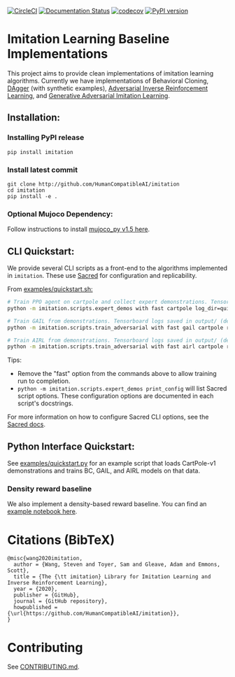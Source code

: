 [![CircleCI](https://circleci.com/gh/HumanCompatibleAI/imitation.svg?style=svg)](https://circleci.com/gh/HumanCompatibleAI/imitation)
[![Documentation Status](https://readthedocs.org/projects/imitation/badge/?version=latest)](https://imitation.readthedocs.io/en/latest/?badge=latest)
[![codecov](https://codecov.io/gh/HumanCompatibleAI/imitation/branch/master/graph/badge.svg)](https://codecov.io/gh/HumanCompatibleAI/imitation)
[![PyPI version](https://badge.fury.io/py/imitation.svg)](https://badge.fury.io/py/imitation)


# Imitation Learning Baseline Implementations

This project aims to provide clean implementations of imitation learning algorithms.
Currently we have implementations of Behavioral Cloning, [DAgger](https://arxiv.org/pdf/1011.0686.pdf) (with synthetic examples), [Adversarial Inverse Reinforcement Learning](https://arxiv.org/abs/1710.11248), and [Generative Adversarial Imitation Learning](https://arxiv.org/abs/1606.03476).

## Installation:

### Installing PyPI release

```
pip install imitation
```

### Install latest commit

```
git clone http://github.com/HumanCompatibleAI/imitation
cd imitation
pip install -e .
```

### Optional Mujoco Dependency:

Follow instructions to install [mujoco\_py v1.5 here](https://github.com/openai/mujoco-py/tree/498b451a03fb61e5bdfcb6956d8d7c881b1098b5#install-mujoco).


## CLI Quickstart:

We provide several CLI scripts as a front-end to the algorithms implemented in `imitation`. These use [Sacred](https://github.com/idsia/sacred) for configuration and replicability.

From [examples/quickstart.sh:](examples/quickstart.sh)

```bash
# Train PPO agent on cartpole and collect expert demonstrations. Tensorboard logs saved in `quickstart/rl/`
python -m imitation.scripts.expert_demos with fast cartpole log_dir=quickstart/rl/

# Train GAIL from demonstrations. Tensorboard logs saved in output/ (default log directory).
python -m imitation.scripts.train_adversarial with fast gail cartpole rollout_path=quickstart/rl/rollouts/final.pkl

# Train AIRL from demonstrations. Tensorboard logs saved in output/ (default log directory).
python -m imitation.scripts.train_adversarial with fast airl cartpole rollout_path=quickstart/rl/rollouts/final.pkl
```
Tips:
  * Remove the "fast" option from the commands above to allow training run to completion.
  * `python -m imitation.scripts.expert_demos print_config` will list Sacred script options. These configuration options are documented in each script's docstrings.

For more information on how to configure Sacred CLI options, see the [Sacred docs](https://sacred.readthedocs.io/en/stable/).


## Python Interface Quickstart:

See [examples/quickstart.py](examples/quickstart.py) for an example script that loads CartPole-v1 demonstrations and trains BC, GAIL, and AIRL models on that data.


### Density reward baseline

We also implement a density-based reward baseline. You can find an [example notebook here](examples/density_baseline_demo.ipynb).

# Citations (BibTeX)
```
@misc{wang2020imitation,
  author = {Wang, Steven and Toyer, Sam and Gleave, Adam and Emmons, Scott},
  title = {The {\tt imitation} Library for Imitation Learning and Inverse Reinforcement Learning},
  year = {2020},
  publisher = {GitHub},
  journal = {GitHub repository},
  howpublished = {\url{https://github.com/HumanCompatibleAI/imitation}},
}
```

# Contributing
See [CONTRIBUTING.md](CONTRIBUTING.md).
